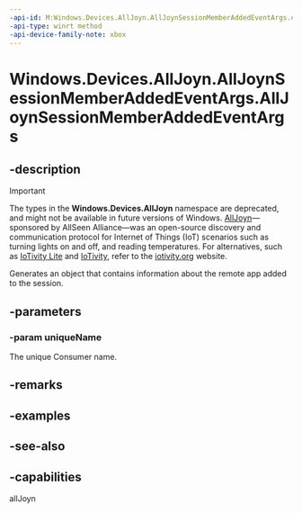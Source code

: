 ```yaml
---
-api-id: M:Windows.Devices.AllJoyn.AllJoynSessionMemberAddedEventArgs.#ctor(System.String)
-api-type: winrt method
-api-device-family-note: xbox
---
```


<!-- Method syntax
public AllJoynSessionMemberAddedEventArgs(System.String uniqueName)
-->

# Windows.Devices.AllJoyn.AllJoynSessionMemberAddedEventArgs.AllJoynSessionMemberAddedEventArgs

## -description

> [!IMPORTANT]
> The types in the **Windows.Devices.AllJoyn** namespace are deprecated, and might not be available in future versions of Windows. [AllJoyn](https://openconnectivity.org/technology/reference-implementation/alljoyn/)&mdash;sponsored by AllSeen Alliance&mdash;was an open-source discovery and communication protocol for Internet of Things (IoT) scenarios such as turning lights on and off, and reading temperatures. For alternatives, such as [IoTivity Lite](https://github.com/iotivity/iotivity-lite) and [IoTivity](https://github.com/iotivity/iotivity), refer to the [iotivity.org](https://iotivity.org/) website.

Generates an object that contains information about the remote app added to the session.

## -parameters
### -param uniqueName
The unique Consumer name.

## -remarks

## -examples

## -see-also


## -capabilities
allJoyn
